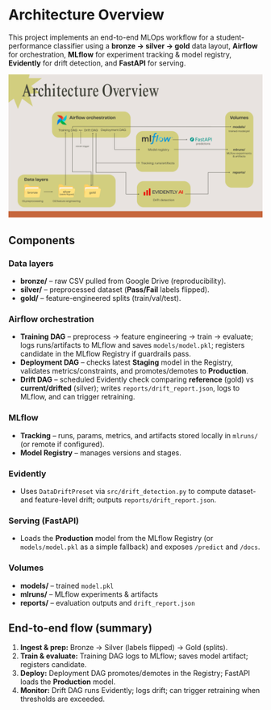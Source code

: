 # Architecture Overview

This project implements an end-to-end MLOps workflow for a student-performance classifier using a **bronze → silver → gold** data layout, **Airflow** for orchestration, **MLflow** for experiment tracking & model registry, **Evidently** for drift detection, and **FastAPI** for serving.

![Architecture Diagram](./architecture.png)

## Components

### Data layers
- **bronze/** – raw CSV pulled from Google Drive (reproducibility).
- **silver/** – preprocessed dataset (**Pass/Fail** labels flipped).
- **gold/** – feature-engineered splits (train/val/test).

### Airflow orchestration
- **Training DAG** – preprocess → feature engineering → train → evaluate; logs runs/artifacts to MLflow and saves `models/model.pkl`; registers candidate in the MLflow Registry if guardrails pass.
- **Deployment DAG** – checks latest **Staging** model in the Registry, validates metrics/constraints, and promotes/demotes to **Production**.
- **Drift DAG** – scheduled Evidently check comparing **reference** (gold) vs **current/drifted** (silver); writes `reports/drift_report.json`, logs to MLflow, and can trigger retraining.

### MLflow
- **Tracking** – runs, params, metrics, and artifacts stored locally in `mlruns/` (or remote if configured).
- **Model Registry** – manages versions and stages.

### Evidently
- Uses `DataDriftPreset` via `src/drift_detection.py` to compute dataset- and feature-level drift; outputs `reports/drift_report.json`.

### Serving (FastAPI)
- Loads the **Production** model from the MLflow Registry (or `models/model.pkl` as a simple fallback) and exposes `/predict` and `/docs`.

### Volumes
- **models/** – trained `model.pkl`
- **mlruns/** – MLflow experiments & artifacts
- **reports/** – evaluation outputs and `drift_report.json`

## End-to-end flow (summary)
1. **Ingest & prep:** Bronze → Silver (labels flipped) → Gold (splits).  
2. **Train & evaluate:** Training DAG logs to MLflow; saves model artifact; registers candidate.  
3. **Deploy:** Deployment DAG promotes/demotes in the Registry; FastAPI loads the **Production** model.  
4. **Monitor:** Drift DAG runs Evidently; logs drift; can trigger retraining when thresholds are exceeded.